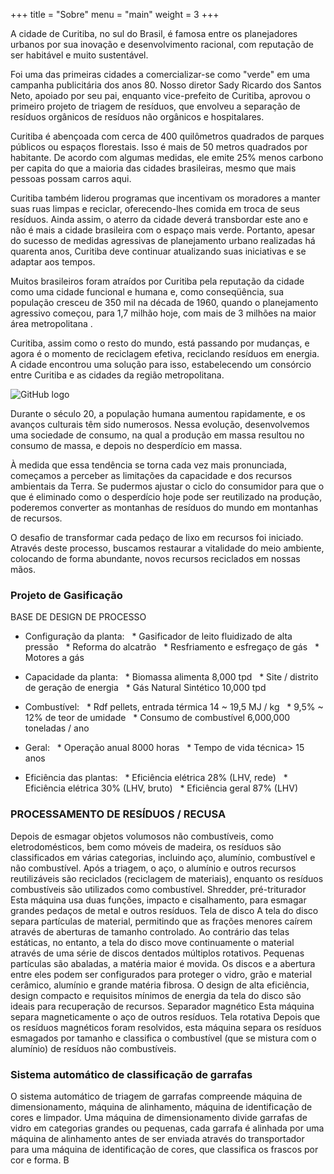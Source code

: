 +++
title = "Sobre"
menu = "main"
weight = 3
+++


A cidade de Curitiba, no sul do Brasil, é famosa entre os planejadores urbanos por sua inovação e desenvolvimento racional, com reputação de ser habitável e muito sustentável.

 Foi uma das primeiras cidades a comercializar-se como "verde" em uma campanha publicitária dos anos 80.
Nosso diretor Sady Ricardo dos Santos Neto, apoiado por seu pai, enquanto vice-prefeito de Curitiba, aprovou o primeiro projeto de triagem de resíduos, que envolveu a separação de resíduos orgânicos de resíduos não orgânicos e hospitalares.

Curitiba é abençoada com cerca de 400 quilômetros quadrados de parques públicos ou espaços florestais. Isso é mais de 50 metros quadrados por habitante. De acordo com algumas medidas, ele emite 25% menos carbono per capita do que a maioria das cidades brasileiras, mesmo que mais pessoas possam carros aqui.

Curitiba também liderou programas que incentivam os moradores a manter suas ruas limpas e reciclar, oferecendo-lhes comida em troca de seus resíduos. Ainda assim, o aterro da cidade deverá transbordar este ano e não é mais a cidade brasileira com o espaço mais verde. Portanto, apesar do sucesso de medidas agressivas de planejamento urbano realizadas há quarenta anos, Curitiba deve continuar atualizando suas iniciativas e se adaptar aos tempos.

Muitos brasileiros foram atraídos por Curitiba pela reputação da cidade como uma cidade funcional e humana e, como conseqüência, sua população cresceu de 350 mil na década de 1960, quando o planejamento agressivo começou, para 1,7 milhão hoje, com mais de 3 milhões na maior área metropolitana .

Curitiba, assim como o resto do mundo, está passando por mudanças, e agora é o momento de reciclagem efetiva, reciclando resíduos em energia.
A cidade encontrou uma solução para isso, estabelecendo um consórcio entre Curitiba e as cidades da região metropolitana.

![GitHub logo](/images/Curitibabotanico.jpg)

Durante o século 20, a população humana aumentou rapidamente, e os avanços culturais têm sido numerosos. Nessa evolução, desenvolvemos uma sociedade de consumo, na qual a produção em massa resultou no consumo de massa, e depois no desperdício em massa.

À medida que essa tendência se torna cada vez mais pronunciada, começamos a perceber as limitações da capacidade e dos recursos ambientais da Terra.
Se pudermos ajustar o ciclo do consumidor para que o que é eliminado como o desperdício hoje pode ser reutilizado na produção, poderemos converter as montanhas de resíduos do mundo em montanhas de recursos.

O desafio de transformar cada pedaço de lixo em recursos foi iniciado. Através deste processo, buscamos restaurar a vitalidade do meio ambiente, colocando de forma abundante, novos recursos reciclados em nossas mãos.

### Projeto de Gasificação

BASE DE DESIGN DE PROCESSO

* Configuração da planta:
  * Gasificador de leito fluidizado de alta pressão
  * Reforma do alcatrão
  * Resfriamento e esfregaço de gás
  * Motores a gás

* Capacidade da planta:
  * Biomassa alimenta 8,000 tpd
  * Site / distrito de geração de energia
  * Gás Natural Sintético 10,000 tpd

* Combustível:
  * Rdf pellets, entrada térmica 14 ~ 19,5 MJ / kg
  * 9,5% ~ 12% de teor de umidade
  * Consumo de combustível 6,000,000 toneladas / ano

* Geral:
  * Operação anual 8000 horas
  * Tempo de vida técnica> 15 anos

* Eficiência das plantas:
  * Eficiência elétrica 28% (LHV, rede)
  * Eficiência elétrica 30% (LHV, bruto)
  * Eficiência geral 87% (LHV)





































### PROCESSAMENTO DE RESÍDUOS / RECUSA

Depois de esmagar objetos volumosos não combustíveis, como eletrodomésticos, bem como móveis de madeira, os resíduos são classificados em várias categorias, incluindo aço, alumínio, combustível e não combustível.
Após a triagem, o aço, o alumínio e outros recursos reutilizáveis ​​são reciclados (reciclagem de materiais), enquanto os resíduos combustíveis são utilizados como combustível.
Shredder, pré-triturador
Esta máquina usa duas funções, impacto e cisalhamento, para esmagar grandes pedaços de metal e outros resíduos.
Tela de disco
A tela do disco separa partículas de material, permitindo que as frações menores caírem através de aberturas de tamanho controlado. Ao contrário das telas estáticas, no entanto, a tela do disco move continuamente o material através de uma série de discos dentados múltiplos rotativos. Pequenas partículas são abaladas, a matéria maior é movida. Os discos e a abertura entre eles podem ser configurados para proteger o vidro, grão e material cerâmico, alumínio e grande matéria fibrosa. O design de alta eficiência, design compacto e requisitos mínimos de energia da tela do disco são ideais para recuperação de recursos.
Separador magnético
Esta máquina separa magneticamente o aço de outros resíduos.
Tela rotativa
Depois que os resíduos magnéticos foram resolvidos, esta máquina separa os resíduos esmagados por tamanho e classifica o combustível (que se mistura com o alumínio) de resíduos não combustíveis.






### Sistema automático de classificação de garrafas

O sistema automático de triagem de garrafas compreende máquina de dimensionamento, máquina de alinhamento, máquina de identificação de cores e limpador. Uma máquina de dimensionamento divide garrafas de vidro em categorias grandes ou pequenas, cada garrafa é alinhada por uma máquina de alinhamento antes de ser enviada através do transportador para uma máquina de identificação de cores, que classifica os frascos por cor e forma. B
